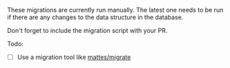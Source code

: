 These migrations are currently run manually. The latest one needs to be run if there are any changes to the data structure in the database.

Don't forget to include the migration script with your PR.

Todo:

- [ ] Use a migration tool like [mattes/migrate](https://github.com/mattes/migrate)

